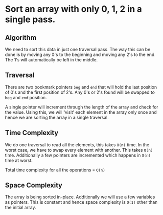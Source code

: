 # Sort an array with only 0, 1, 2 in a single pass.

## Algorithm
We need to sort this data in just one traversal pass. 
The way this can be done is by moving any 0's to the beginning and moving
any 2's to the end. The 1's will automatically be left in the middle.

## Traversal
There are two bookmark pointers `beg` and `end` that will hold the last
position of 0's and the first position of 2's. Any 0's or 2's found will be
swapped to `beg` and `end` position.

A single pointer will increment through the length of the array and check for
the value. Using this, we will 'visit' each element in the array only once and 
hence we are sorting the array in a single traversal.

## Time Complexity
We do one traversal to read all the elements, this takes `O(n)` time.
In the worst case, we have to swap every element with another. This takes
`O(n)` time. Additionally a few pointers are incremented which happens in 
`O(n)` time at worst.

Total time complexity for all the operations = `O(n)`

## Space Complexity
The array is being sorted in-place. Additionally we will use a few variables 
as pointers. This is constant and hence space complexity is `O(1)` other than
the initial array.
